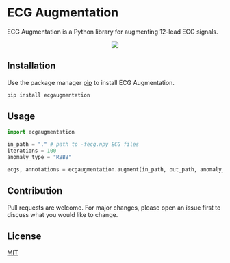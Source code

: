 # ECG Augmentation

ECG Augmentation is a Python library for augmenting 12-lead ECG signals.
<p align="center">
    <a href="https://github.com/badges/shields/graphs/contributors" alt="Contributors">
    <img src="https://img.shields.io/pypi/dw/ecgaugmentation" /></a>
</p>

## Installation

Use the package manager [pip](https://pip.pypa.io/en/stable/) to install ECG Augmentation.

```bash
pip install ecgaugmentation
```

## Usage

```python
import ecgaugmentation

in_path = "." # path to -fecg.npy ECG files
iterations = 100
anomaly_type = "RBBB"

ecgs, annotations = ecgaugmentation.augment(in_path, out_path, anomaly_type)
```

## Contribution
Pull requests are welcome. For major changes, please open an issue first to discuss what you would like to change.


## License
[MIT](https://choosealicense.com/licenses/mit/)
